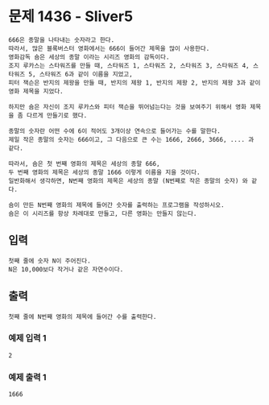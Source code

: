 # 문제 1436 - Sliver5
    666은 종말을 나타내는 숫자라고 한다. 
    따라서, 많은 블록버스터 영화에서는 666이 들어간 제목을 많이 사용한다. 
    영화감독 숌은 세상의 종말 이라는 시리즈 영화의 감독이다. 
    조지 루카스는 스타워즈를 만들 때, 스타워즈 1, 스타워즈 2, 스타워즈 3, 스타워즈 4, 스타워즈 5, 스타워즈 6과 같이 이름을 지었고, 
    피터 잭슨은 반지의 제왕을 만들 때, 반지의 제왕 1, 반지의 제왕 2, 반지의 제왕 3과 같이 영화 제목을 지었다.

    하지만 숌은 자신이 조지 루카스와 피터 잭슨을 뛰어넘는다는 것을 보여주기 위해서 영화 제목을 좀 다르게 만들기로 했다.

    종말의 숫자란 어떤 수에 6이 적어도 3개이상 연속으로 들어가는 수를 말한다. 
    제일 작은 종말의 숫자는 666이고, 그 다음으로 큰 수는 1666, 2666, 3666, .... 과 같다.

    따라서, 숌은 첫 번째 영화의 제목은 세상의 종말 666, 
    두 번째 영화의 제목은 세상의 종말 1666 이렇게 이름을 지을 것이다. 
    일반화해서 생각하면, N번째 영화의 제목은 세상의 종말 (N번째로 작은 종말의 숫자) 와 같다.

    숌이 만든 N번째 영화의 제목에 들어간 숫자를 출력하는 프로그램을 작성하시오. 
    숌은 이 시리즈를 항상 차례대로 만들고, 다른 영화는 만들지 않는다.

## 입력
    첫째 줄에 숫자 N이 주어진다. 
    N은 10,000보다 작거나 같은 자연수이다.

## 출력
    첫째 줄에 N번째 영화의 제목에 들어간 수를 출력한다.

### 예제 입력 1 
    2
### 예제 출력 1
    1666